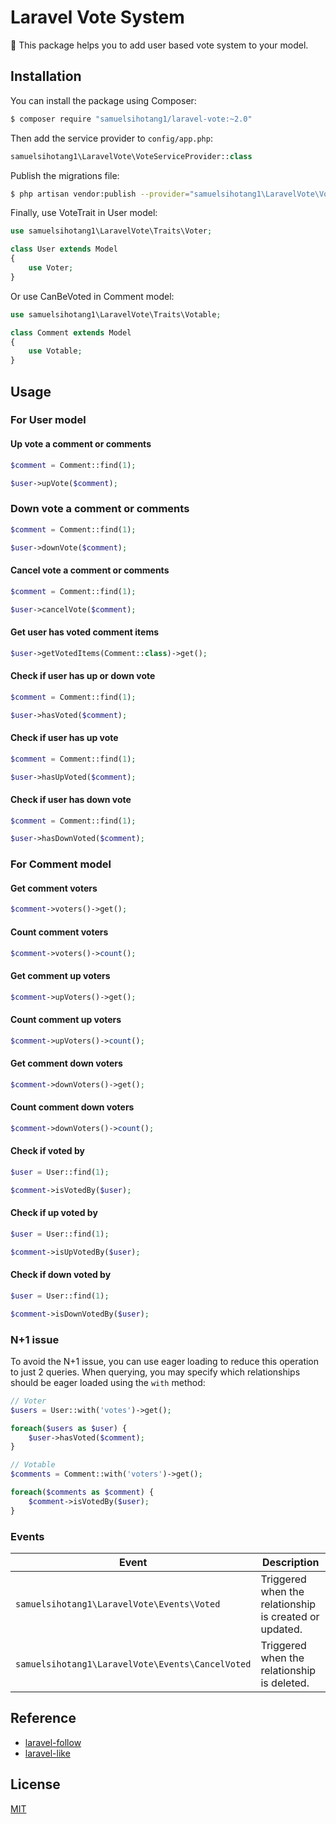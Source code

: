 # Laravel Vote System

:tada: This package helps you to add user based vote system to your model.

## Installation

You can install the package using Composer:

```sh
$ composer require "samuelsihotang1/laravel-vote:~2.0"
```

Then add the service provider to `config/app.php`:

```php
samuelsihotang1\LaravelVote\VoteServiceProvider::class
```

Publish the migrations file:

```sh
$ php artisan vendor:publish --provider="samuelsihotang1\LaravelVote\VoteServiceProvider" --tag="migrations"
```

Finally, use VoteTrait in User model:

```php
use samuelsihotang1\LaravelVote\Traits\Voter;

class User extends Model
{
    use Voter;
}
```

Or use CanBeVoted in Comment model:

```php
use samuelsihotang1\LaravelVote\Traits\Votable;

class Comment extends Model
{
    use Votable;
}
```

## Usage

### For User model

#### Up vote a comment or comments

```php
$comment = Comment::find(1);

$user->upVote($comment);
```

### Down vote a comment or comments

```php
$comment = Comment::find(1);

$user->downVote($comment);
```

#### Cancel vote a comment or comments

```php
$comment = Comment::find(1);

$user->cancelVote($comment);
```

#### Get user has voted comment items

```php
$user->getVotedItems(Comment::class)->get();
```

#### Check if user has up or down vote

```php
$comment = Comment::find(1);

$user->hasVoted($comment);
```

#### Check if user has up vote

```php
$comment = Comment::find(1);

$user->hasUpVoted($comment);
```

#### Check if user has down vote

```php
$comment = Comment::find(1);

$user->hasDownVoted($comment);
```

### For Comment model

#### Get comment voters

```php
$comment->voters()->get();
```

#### Count comment voters

```php
$comment->voters()->count();
```

#### Get comment up voters

```php
$comment->upVoters()->get();
```

#### Count comment up voters

```php
$comment->upVoters()->count();
```

#### Get comment down voters

```php
$comment->downVoters()->get();
```

#### Count comment down voters

```php
$comment->downVoters()->count();
```

#### Check if voted by

```php
$user = User::find(1);

$comment->isVotedBy($user);
```

#### Check if up voted by

```php
$user = User::find(1);

$comment->isUpVotedBy($user);
```

#### Check if down voted by

```php
$user = User::find(1);

$comment->isDownVotedBy($user);
```

### N+1 issue

To avoid the N+1 issue, you can use eager loading to reduce this operation to just 2 queries. When querying, you may specify which relationships should be eager loaded using the `with` method:

```php
// Voter
$users = User::with('votes')->get();

foreach($users as $user) {
    $user->hasVoted($comment);
}

// Votable
$comments = Comment::with('voters')->get();

foreach($comments as $comment) {
    $comment->isVotedBy($user);
}
```

### Events

| **Event**                                        | **Description**                                        |
| ------------------------------------------------ | ------------------------------------------------------ |
| `samuelsihotang1\LaravelVote\Events\Voted`       | Triggered when the relationship is created or updated. |
| `samuelsihotang1\LaravelVote\Events\CancelVoted` | Triggered when the relationship is deleted.            |

## Reference

- [laravel-follow](https://github.com/overtrue/laravel-follow)
- [laravel-like](https://github.com/overtrue/laravel-like)

## License

[MIT](LICENSE)
